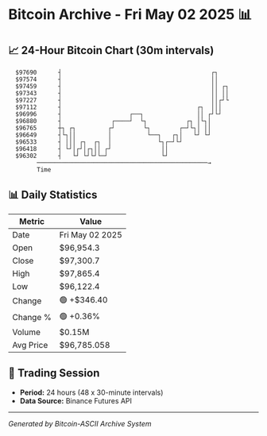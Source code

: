 # Bitcoin Archive - Fri May 02 2025 📊

## 📈 24-Hour Bitcoin Chart (30m intervals)

```
  $97690      ┤                                          ┌┐    
  $97574      ┤                                          ││    
  $97459      ┤                                          ││ ┌┐ 
  $97343      ┤                                          ││ ││ 
  $97227      ┤                                          ││┌┘└ 
  $97112      ┤                                      ┌┐  │││   
  $96996      ┤                   ┌──┐               ││ ┌┘└┘   
  $96880      ┤              ┌────┘  └┐           ┌┐ │└┐│      
  $96765      ┼┐ ┌┐         ┌┘        └┐        ┌─┘└┐│ ││      
  $96649      ┤└┐││         │          └──┐   ┌┐│   └┘ └┘      
  $96533      ┤ │││ ┌┐  ┌┐  │             └┐┌─┘└┘              
  $96418      ┤ └┘│┌┘│┌┐││ ┌┘              ││                  
  $96302      ┤   └┘ └┘└┘└─┘               └┘                  
        ────────────────────────────────────────────────→
        Time
```

## 📊 Daily Statistics

| Metric | Value |
|--------|-------|
| Date | Fri May 02 2025 |
| Open | $96,954.3 |
| Close | $97,300.7 |
| High | $97,865.4 |
| Low | $96,122.4 |
| Change | 🟢 +$346.40 |
| Change % | 🟢 +0.36% |
| Volume | $0.15M |
| Avg Price | $96,785.058 |

## 📅 Trading Session

- **Period:** 24 hours (48 x 30-minute intervals)
- **Data Source:** Binance Futures API

---
*Generated by Bitcoin-ASCII Archive System*
